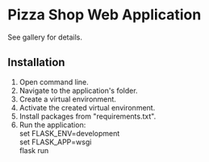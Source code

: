 # Pizza Shop Web Application
See gallery for details.

## Installation
1. Open command line.
2. Navigate to the application's folder.
3. Create a virtual environment.
4. Activate the created virtual environment.
5. Install packages from "requirements.txt".
6. Run the application:  
set FLASK_ENV=development  
set FLASK_APP=wsgi  
flask run
